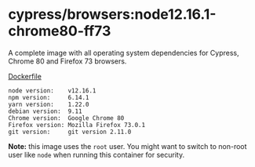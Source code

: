 # cypress/browsers:node12.16.1-chrome80-ff73

A complete image with all operating system dependencies for Cypress, Chrome
80 and Firefox 73 browsers.

[Dockerfile](Dockerfile)

```text
node version:    v12.16.1
npm version:     6.14.1
yarn version:    1.22.0
debian version:  9.11
Chrome version:  Google Chrome 80
Firefox version: Mozilla Firefox 73.0.1
git version:     git version 2.11.0
```

**Note:** this image uses the `root` user. You might want to switch to non-root
user like `node` when running this container for security.
